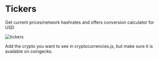 # Tickers
Get current prices/network hashrates and offers conversion calculator for USD

![tickers](https://github.com/peavey2787/Tickers/assets/11081113/fd8e8541-efdd-4616-a399-d03fdfb08f46)

Add the crypto you want to see in cryptocurrencies.js, but make sure it is available on coingecko.
